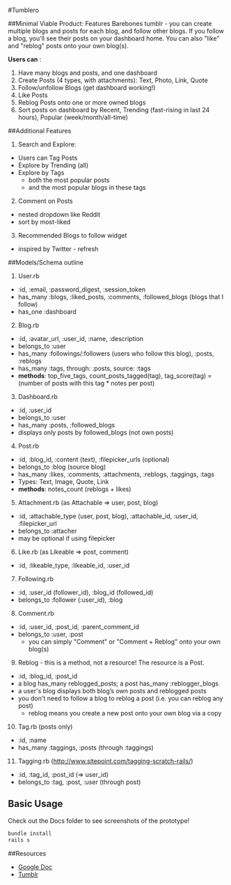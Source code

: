 #Tumblero

##Minimal Viable Product: Features
Barebones tumblr - you can create multiple blogs and posts for each blog, and follow other blogs. If you follow a blog, you'll see their posts on your dashboard home. You can also "like" and "reblog" posts onto your own blog(s).

**Users can** :

1. Have many blogs and posts, and one dashboard
2. Create Posts (4 types, with attachments): Text, Photo, Link, Quote
3. Follow/unfollow Blogs (get dashboard working!)
4. Like Posts
5. Reblog Posts onto one or more owned blogs
6. Sort posts on dashboard by Recent, Trending (fast-rising in last 24 hours), Popular (week/month/all-time)


##Additional Features
1. Search and Explore: 
  * Users can Tag Posts
  * Explore by Trending (all)
  * Explore by Tags
	  * both the most popular posts
	  * and the most popular blogs in these tags
2. Comment on Posts
  * nested dropdown like Reddit
  * sort by most-liked 
3. Recommended Blogs to follow widget
  * inspired by Twitter - refresh


##Models/Schema outline
1. User.rb
  * :id, :email, :password_digest, :session_token
  * has_many :blogs, :liked_posts, :comments, :followed_blogs (blogs that I follow)
  * has_one :dashboard
2. Blog.rb
  * :id, :avatar_url, :user_id, :name, :description
  * belongs_to :user
  * has_many :followings/:followers (users who follow this blog), :posts, :reblogs
  * has_many :tags, through: :posts, source: :tags
  * **methods**: top_five_tags, count_posts_tagged(tag), tag_score(tag) = (number of posts with this tag * notes per post)
3. Dashboard.rb
  * :id, :user_id
  * belongs_to :user
  * has_many :posts, :followed_blogs
  * displays only posts by followed_blogs (not own posts)
4. Post.rb
  * :id, :blog_id, :content (text), :filepicker_urls (optional)
  * belongs_to :blog (source blog)
  * has_many :likes, :comments, :attachments, :reblogs, :taggings, :tags 
  * Types: Text, Image, Quote, Link
  * **methods**: notes_count (reblogs + likes)
5. Attachment.rb (as Attachable => user, post, blog)
  * :id, :attachable_type (user, post, blog), :attachable_id, :user_id, :filepicker_url
  * belongs_to :attacher
  * may be optional if using filepicker
6. Like.rb (as Likeable => post, comment)
  * :id, :likeable_type, :likeable_id, :user_id
7. Following.rb
  * :id, :user_id (follower_id), :blog_id (followed_id)
  * belongs_to :follower (:user_id), :blog
8. Comment.rb
  * :id, :user_id, :post_id, :parent_comment_id
  * belongs_to :user, :post
	* you can simply "Comment" or "Comment + Reblog" onto your own blog(s)
9. Reblog - this is a method, not a resource! The resource is a Post.
  * :id, :blog_id, :post_id 
  * a blog has_many reblogged_posts; a post has_many :reblogger_blogs
  * a user's blog displays both blog’s own posts and reblogged posts
  * you don't need to follow a blog to reblog a post (i.e. you can reblog any post)
	* reblog means you create a new post onto your own blog via a copy
10. Tag.rb (posts only)
  * :id, :name
  * has_many :taggings, :posts (through :taggings)
11. Tagging.rb (http://www.sitepoint.com/tagging-scratch-rails/)
  * :id, :tag_id, :post_id (=> user_id)
  * belongs_to :tag, :post, :user (through post)


## Basic Usage

Check out the Docs folder to see screenshots of the prototype!

```bash
bundle install
rails s
```

##Resources

- [Google Doc](https://docs.google.com/document/d/1J12ax_i1cOPWMXvC8W7J-bA3-SRQld0zfGq3-VrYUEs/edit)
- [Tumblr](www.tumblr.com)



